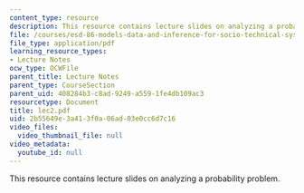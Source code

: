 ```yaml
---
content_type: resource
description: This resource contains lecture slides on analyzing a probability problem.
file: /courses/esd-86-models-data-and-inference-for-socio-technical-systems-spring-2007/2b55649e3a413f0a06ad03e0cc6d7c16_lec2.pdf
file_type: application/pdf
learning_resource_types:
- Lecture Notes
ocw_type: OCWFile
parent_title: Lecture Notes
parent_type: CourseSection
parent_uid: 408284b3-c8ad-9249-a559-1fe4db109ac3
resourcetype: Document
title: lec2.pdf
uid: 2b55649e-3a41-3f0a-06ad-03e0cc6d7c16
video_files:
  video_thumbnail_file: null
video_metadata:
  youtube_id: null
---
```

This resource contains lecture slides on analyzing a probability problem.

